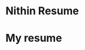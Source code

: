 # Nithin Resume
<!DOCTYPE html>
<html>
<head>
  <title>Resume</title>
</head>
<body>
  <h1>My resume</h1>
<object
  type="application/pdf"
  data="https://github.com/nithinsaravanan7/Resume/blob/main/Nithin_Saravanan_2023.pdf"
  width="600"
  height="700"
  >
  </object>
</body>
</html>
